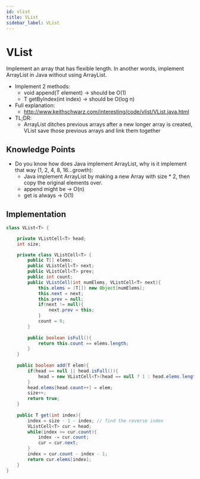 ```yaml
---
id: vlist
title: VList
sidebar_label: VList
---
```


# VList
Implement an array that has flexible length. In another words, implement ArrayList in Java without using ArrayList.

- Implement 2 methods:
    - void append(T element) -> should be O(1)
    - T getByIndex(int index) -> should be O(log n)
- Full explanation: 
    - http://www.keithschwarz.com/interesting/code/vlist/VList.java.html
- TL;DR:
    - ArrayList ditches previous arrays after a new longer array is created, VList save those previous arrays and link them together

## Knowledge Points
- Do you know how does Java implement ArrayList, why is it implement that way (1, 2, 4, 8, 16...growth):
    - Java implement ArrayList by making a new Array with size * 2, then copy the original elements over.
    - append might be -> O(n)
    - get is always -> O(1)

## Implementation

```java
class VList<T> {

    private VListCell<T> head;
    int size;

    private class VListCell<T> {
        public T[] elems;
        public VListCell<T> next;
        public VListCell<T> prev;
        public int count;
        public VListCell(int numElems, VListCell<T> next){
            this.elems = (T[]) new Object[numElems];
            this.next = next;
            this.prev = null;
            if(next != null){
                next.prev = this;
            }
            count = 0;
        }
        
        public boolean isFull(){
            return this.count == elems.length;
        }
    }
    
    public boolean add(T elem){
        if(head == null || head.isFull()){
            head = new VListCell<T>(head == null ? 1 : head.elems.length * 2, head);
        }
        head.elems[head.count++] = elem;
        size++;
        return true;
    }
    
    public T get(int index){
        index = size - 1 - index; // find the reverse index
        VListCell<T> cur = head;
        while(index >= cur.count){
            index -= cur.count;
            cur = cur.next;
        }
        index = cur.count - index - 1;
        return cur.elems[index];
    }
}
```